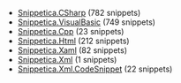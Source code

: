 ﻿
* [Snippetica.CSharp](Snippetica.CSharp/README.md) (782 snippets)
* [Snippetica.VisualBasic](Snippetica.VisualBasic/README.md) (749 snippets)
* [Snippetica.Cpp](Snippetica.Cpp/README.md) (23 snippets)
* [Snippetica.Html](Snippetica.Html/README.md) (212 snippets)
* [Snippetica.Xaml](Snippetica.Xaml/README.md) (82 snippets)
* [Snippetica.Xml](Snippetica.Xml/README.md) (1 snippets)
* [Snippetica.Xml.CodeSnippet](Snippetica.Xml.CodeSnippet/README.md) (22 snippets)
